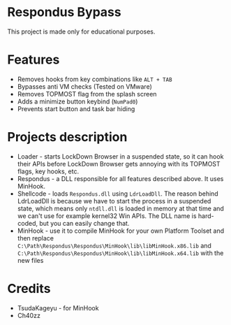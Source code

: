 # Respondus Bypass

This project is made only for educational purposes.

# Features
- Removes hooks from key combinations like `ALT + TAB`
- Bypasses anti VM checks (Tested on VMware)
- Removes TOPMOST flag from the splash screen
- Adds a minimize button keybind (`NumPad0`)
- Prevents start button and task bar hiding

# Projects description
- Loader - starts LockDown Browser in a suspended state, so it can hook their APIs before LockDown Browser gets annoying with its TOPMOST flags, key hooks, etc.
- Respondus - a DLL responsible for all features described above. It uses MinHook.
- Shellcode - loads `Respondus.dll` using `LdrLoadDll`. The reason behind LdrLoadDll is because we have to start the process in a suspended state, which means only `ntdll.dll` is loaded in memory at that time and we can't use for example kernel32 Win APIs. The DLL name is hard-coded, but you can easily change that.
- MinHook - use it to compile MinHook for your own Platform Toolset and then replace `C:\Path\Respondus\Respondus\MinHook\lib\libMinHook.x86.lib` and `C:\Path\Respondus\Respondus\MinHook\lib\libMinHook.x64.lib` with the new files

# Credits
- TsudaKageyu - for MinHook
- Ch40zz

